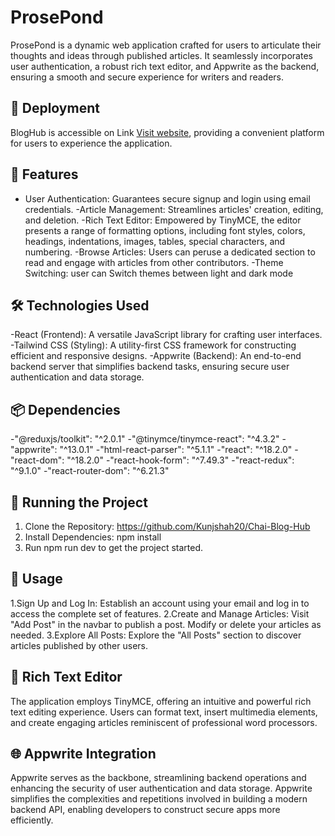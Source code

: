 # ProsePond
ProsePond is a dynamic web application crafted for users to articulate their thoughts and ideas through published articles. It seamlessly incorporates user authentication, a robust rich text editor, and Appwrite as the backend, ensuring a smooth and secure experience for writers and readers.

## 🚀 Deployment
BlogHub is accessible on Link [Visit website](
https://appwriteblog-chi.vercel.app/ "ProsePond"), providing a convenient platform for users to experience the application.

## 🚀 Features
- User Authentication: Guarantees secure signup and login using email credentials.
-Article Management: Streamlines articles' creation, editing, and deletion.
-Rich Text Editor: Empowered by TinyMCE, the editor presents a range of formatting options, including font styles, colors, headings, indentations, images, tables, special characters, and numbering.
-Browse Articles: Users can peruse a dedicated section to read and engage with articles from other contributors.
-Theme Switching: user can Switch themes between light and dark mode
## 🛠️ Technologies Used
-React (Frontend): A versatile JavaScript library for crafting user interfaces.
-Tailwind CSS (Styling): A utility-first CSS framework for constructing efficient and responsive designs.
-Appwrite (Backend): An end-to-end backend server that simplifies backend tasks, ensuring secure user authentication and data storage.

## 📦 Dependencies
-"@reduxjs/toolkit": "^2.0.1"
-"@tinymce/tinymce-react": "^4.3.2"
-"appwrite": "^13.0.1"
-"html-react-parser": "^5.1.1"
-"react": "^18.2.0"
-"react-dom": "^18.2.0"
-"react-hook-form": "^7.49.3"
-"react-redux": "^9.1.0"
-"react-router-dom": "^6.21.3"

## 🚦 Running the Project
1. Clone the Repository: https://github.com/Kunjshah20/Chai-Blog-Hub
2. Install Dependencies: npm install
3. Run npm run dev to get the project started.

## 🌟 Usage
1.Sign Up and Log In: Establish an account using your email and log in to access the complete set of features.
2.Create and Manage Articles: Visit "Add Post" in the navbar to publish a post. Modify or delete your articles as needed.
3.Explore All Posts: Explore the "All Posts" section to discover articles published by other users.

## 📝 Rich Text Editor
The application employs TinyMCE, offering an intuitive and powerful rich text editing experience. Users can format text, insert multimedia elements, and create engaging articles reminiscent of professional word processors.

## 🌐 Appwrite Integration
Appwrite serves as the backbone, streamlining backend operations and enhancing the security of user authentication and data storage. Appwrite simplifies the complexities and repetitions involved in building a modern backend API, enabling developers to construct secure apps more efficiently.

